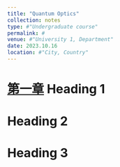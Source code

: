 ```yaml
---
title: "Quantum Optics"
collection: notes
type: #"Undergraduate course"
permalink: #
venue: #"University 1, Department"
date: 2023.10.16
location: #"City, Country"
---
```

[第一章](https://github.com/Heyy311/Heyy311.github.io/files/Quantum_Optics.pdf)
Heading 1
======

Heading 2
======

Heading 3
======